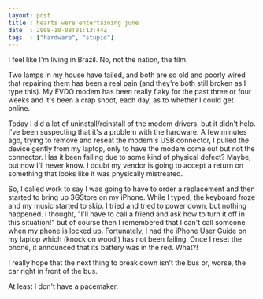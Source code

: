```yaml
---
layout: post
title : hearts were entertaining june
date  : 2008-10-08T01:13:44Z
tags  : ["hardware", "stupid"]
---
```

I feel like I'm living in Brazil.  No, not the nation, the film.

Two lamps in my house have failed, and both are so old and poorly wired that repairing them has been a real pain (and they're both still broken as I type this).  My EVDO modem has been really flaky for the past three or four weeks and it's been a crap shoot, each day, as to whether I could get online.

Today I did a lot of uninstall/reinstall of the modem drivers, but it didn't help.  I've been suspecting that it's a problem with the hardware.  A few minutes ago, trying to remove and reseat the modem's USB connector, I pulled the device gently from my laptop, only to have the modem come out but not the connector.  Has it been failing due to some kind of physical defect?  Maybe, but now I'll never know.  I doubt my vendor is going to accept a return on something that looks like it was physically mistreated.

So, I called work to say I was going to have to order a replacement and then started to bring up 3GStore on my iPhone.  While I typed, the keyboard froze and my music started to skip.  I tried and tried to power down, but nothing happened.  I thought, "I'll have to call a friend and ask how to turn it off in this situation!" but of course then I remembered that I can't call someone when my phone is locked up.  Fortunately, I had the iPhone User Guide on my laptop which (knock on wood!) has not been failing.  Once I reset the phone, it announced that its battery was in the red.  What?!

I really hope that the next thing to break down isn't the bus or, worse, the car right in front of the bus.

At least I don't have a pacemaker. 
